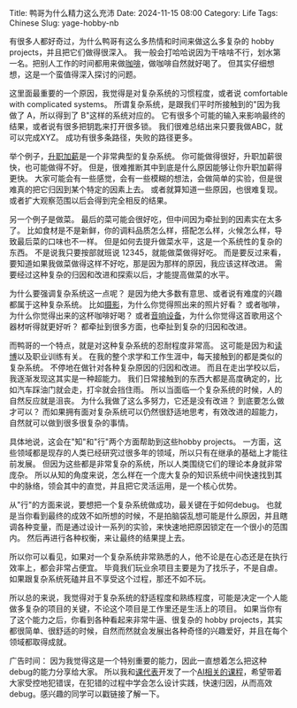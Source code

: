 Title: 鸭哥为什么精力这么充沛
Date: 2024-11-15 08:00
Category: Life
Tags: Chinese
Slug: yage-hobby-nb

有很多人都好奇过，为什么鸭哥有这么多热情和时间来做这么多复杂的 hobby projects，并且把它们做得很深入。
我一般会打哈哈说因为干啥啥不行，划水第一名。把别人工作的时间都用来做[咖啡](/HG-1-coffee-grinder-review.html)，做咖啡自然就好喝了。
但其实仔细想想，这是一个蛮值得深入探讨的问题。

这里面最重要的一个原因，我觉得是对复杂系统的习惯程度，或者说 comfortable with complicated systems。
所谓复杂系统，是跟我们平时所接触到的"因为我做了 A，所以得到了 B"这样的系统对应的。
它有很多个可能的输入来影响最终的结果，或者说有很多把钥匙来打开很多锁。
我们很难总结出来只要我做ABC，就可以完成XYZ。
成功有很多条路径，失败的路径更多。

举个例子，[升职加薪](/four-field-interview.html)是一个非常典型的复杂系统。
你可能做得很好，升职加薪很快，也可能做得不好。
但是，很难推断其中到底是什么原因能够让你升职加薪得更快。
大家可能会有一些感觉，会有一些模糊的想法，会做简单的实验，但是很难真的把它归因到某个特定的因素上去。
或者就算知道一些原因，也很难复现。或者扩大观察范围以后会得到完全相反的结果。

另一个例子是做菜。
最后的菜可能会很好吃，但中间因为牵扯到的因素实在太多了。
比如食材是不是新鲜，你的调料品质怎么样，搭配怎么样，火候怎么样，导致最后菜的口味也不一样。
但是如何去提升做菜水平，这是一个系统性的复杂的东西。
不是说我只要按部就班说 12345，就能做菜做得好吃。
而是要反过来看，要知道如果我做菜做得这样不好吃，那是因为那样的原因，我应该这样改进。
需要经过这种复杂的归因和改进和探索以后，才能提高做菜的水平。

为什么要强调复杂系统这一点呢？
是因为绝大多数有意思、或者说有难度的兴趣都属于这种复杂系统。
比如[摄影](/focal-length-in-photography.html)，为什么你觉得照出来的照片好看？
或者咖啡，为什么你觉得出来的这杯咖啡好喝？
或者[音响设备](/sound-engineering-1-scientific-hifi.html)，为什么你觉得这首歌用这个器材听得就更好听？
都牵扯到很多方面，也牵扯到复杂的归因和改进。

而鸭哥的一个特点，就是对这种复杂系统的忍耐程度非常高。
这可能是因为和[读博](/phd-master-selection.html)以及职业训练有关。
在我的整个求学和工作生涯中，每天接触到的都是类似的复杂系统。
不停地在做针对各种复杂原因的归因和改进。
而且在走出学校以后，我逐渐发现这其实是一种超能力。
我们日常接触到的东西大都是高度确定的，比如汽车踩油门就会走，打伞就会挡住雨。
所以当面临一个复杂系统的时候，人的自然反应就是沮丧。
为什么我做了这么多努力，它还是没有改进？
到底要怎么做才可以？
而如果拥有面对复杂系统可以仍然很舒适地思考，有效改进的超能力，自然就可以做到很多很复杂的事情。

具体地说，这会在"知"和"行"两个方面帮助到这些hobby projects。
一方面，这些领域都是现存的人类已经研究过很多年的领域，所以只有在继承的基础上才能往前发展。
但因为这些都是非常复杂的系统，所以人类围绕它们的理论本身就非常庞杂。
所以从知的角度来说，怎么样在一个庞大复杂的知识系统中间快速找到其中的脉络，领会其中的直觉，并且把它灵活运用，是一个核心优势。

从"行"的方面来说，要想把一个复杂系统做成功，最关键在于如何debug。
也就是当你看到最终的成效不如所想的时候，不是拍脑袋乱想可能是什么原因，并且瞎调各种变量，而是通过设计一系列的实验，来快速地把原因锁定在一个很小的范围内。
然后再进行各种权衡，来让最终的结果提上去。

所以你可以看见，如果对一个复杂系统非常熟悉的人，他不论是在心态还是在执行效率上，都会非常占便宜。
毕竟我们玩业余项目主要是为了找乐子，不是自虐。
如果跟复杂系统死磕并且不享受这个过程，那还不如不玩。

所以总的来说，我觉得对于复杂系统的舒适程度和熟练程度，可能是决定一个人能做多复杂的项目的关键，不论这个项目是工作里还是生活上的项目。
如果当你有了这个能力之后，你看到各种看起来非常牛逼、很复杂的 hobby projects，其实都很简单、很舒适的时候，自然而然就会发展出各种奇怪的兴趣爱好，并且在每个领域都取得成就。

广告时间：
因为我觉得这是一个特别重要的能力，因此一直想着怎么把这种debug的能力分享给大家。
所以我和[课代表](https://space.bilibili.com/491306902/)开发了一个[AI相关的课程](https://www.superlinear.academy/c/ai/)，希望带着大家受控地犯错误，在犯错的过程中学会怎么设计实践，快速归因，从而高效debug。感兴趣的同学可以戳链接了解一下。